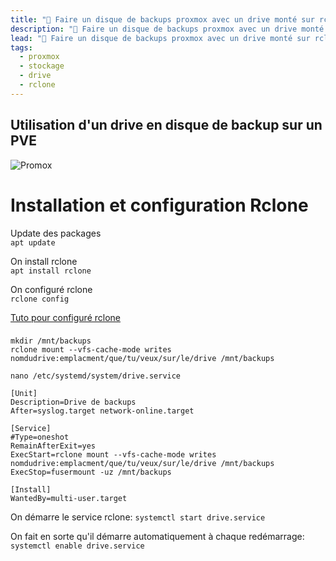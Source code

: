 ```yaml
---
title: "💾 Faire un disque de backups proxmox avec un drive monté sur rclone"
description: "💾 Faire un disque de backups proxmox avec un drive monté sur rclone"
lead: "💾 Faire un disque de backups proxmox avec un drive monté sur rclone"
tags:
  - proxmox
  - stockage
  - drive
  - rclone
---
```


## Utilisation d'un drive en disque de backup sur un PVE




![Promox](https://docs.pressynou.ch/img/docs/rclone-backups/1.png)

# Installation et configuration Rclone

Update des packages \
`apt update` 

On install rclone \
`apt install rclone`  

On configuré rclone \
`rclone config`  

[Tuto pour configuré rclone](https://docs.pressynou.ch/docs/outils/rclone)

### 

`mkdir /mnt/backups`  
`rclone mount --vfs-cache-mode writes nomdudrive:emplacment/que/tu/veux/sur/le/drive /mnt/backups`  

`nano /etc/systemd/system/drive.service`  


    [Unit]
	Description=Drive de backups
	After=syslog.target network-online.target

	[Service]
	#Type=oneshot
	RemainAfterExit=yes
	ExecStart=rclone mount --vfs-cache-mode writes 	nomdudrive:emplacment/que/tu/veux/sur/le/drive /mnt/backups	
	ExecStop=fusermount -uz /mnt/backups

	[Install]
	WantedBy=multi-user.target

On démarre le service rclone:
`systemctl start drive.service`

On fait en sorte qu'il démarre automatiquement à chaque redémarrage:
`systemctl enable drive.service` 